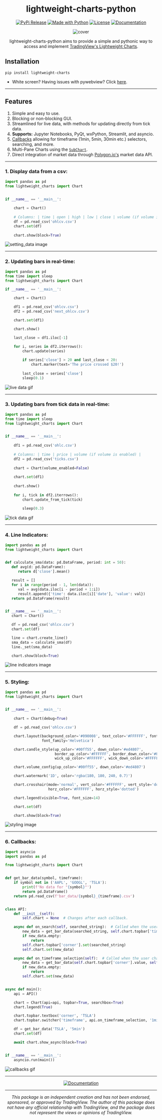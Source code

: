 <div align="center">

# lightweight-charts-python

[![PyPi Release](https://img.shields.io/pypi/v/lightweight-charts?color=32a852&label=PyPi)](https://pypi.org/project/lightweight-charts/)
[![Made with Python](https://img.shields.io/badge/Python-3.9+-c7a002?logo=python&logoColor=white)](https://python.org "Go to Python homepage")
[![License](https://img.shields.io/github/license/louisnw01/lightweight-charts-python?color=9c2400)](https://github.com/louisnw01/lightweight-charts-python/blob/main/LICENSE)
[![Documentation](https://img.shields.io/badge/documentation-006ee3)](https://lightweight-charts-python.readthedocs.io/en/latest/docs.html)

![cover](https://raw.githubusercontent.com/louisnw01/lightweight-charts-python/main/cover.png)

lightweight-charts-python aims to provide a simple and pythonic way to access and implement [TradingView's Lightweight Charts](https://www.tradingview.com/lightweight-charts/).
</div>


## Installation
```
pip install lightweight-charts
```
* White screen? Having issues with pywebview? Click [here](https://github.com/louisnw01/lightweight-charts-python/issues?q=label%3A%22pywebview+issue%22+).
___

## Features
1. Simple and easy to use.
2. Blocking or non-blocking GUI.
3. Streamlined for live data, with methods for updating directly from tick data.
4. __Supports:__ Jupyter Notebooks, PyQt, wxPython, Streamlit, and asyncio.
5. [Callbacks](https://lightweight-charts-python.readthedocs.io/en/latest/docs.html#callbacks) allowing for timeframe (1min, 5min, 30min etc.) selectors, searching, and more.
6. Multi-Pane Charts using the [`SubChart`](https://lightweight-charts-python.readthedocs.io/en/latest/docs.html#subchart).
7. Direct integration of market data through [Polygon.io's](https://polygon.io) market data API.
___

### 1. Display data from a csv:

```python
import pandas as pd
from lightweight_charts import Chart


if __name__ == '__main__':
    
    chart = Chart()
    
    # Columns: | time | open | high | low | close | volume (if volume is enabled) |
    df = pd.read_csv('ohlcv.csv')
    chart.set(df)
    
    chart.show(block=True)

```
![setting_data image](https://raw.githubusercontent.com/louisnw01/lightweight-charts-python/main/examples/1_setting_data/setting_data.png)
___

### 2. Updating bars in real-time:

```python
import pandas as pd
from time import sleep
from lightweight_charts import Chart

if __name__ == '__main__':

    chart = Chart()

    df1 = pd.read_csv('ohlcv.csv')
    df2 = pd.read_csv('next_ohlcv.csv')

    chart.set(df1)

    chart.show()

    last_close = df1.iloc[-1]
    
    for i, series in df2.iterrows():
        chart.update(series)

        if series['close'] > 20 and last_close < 20:
            chart.marker(text='The price crossed $20!')
            
        last_close = series['close']
        sleep(0.1)

```

![live data gif](https://github.com/louisnw01/lightweight-charts-python/blob/main/examples/2_live_data/live_data.gif?raw=true)
___

### 3. Updating bars from tick data in real-time:

```python
import pandas as pd
from time import sleep
from lightweight_charts import Chart


if __name__ == '__main__':
    
    df1 = pd.read_csv('ohlc.csv')
    
    # Columns: | time | price | volume (if volume is enabled) |
    df2 = pd.read_csv('ticks.csv')
    
    chart = Chart(volume_enabled=False)
    
    chart.set(df1)
    
    chart.show()
    
    for i, tick in df2.iterrows():
        chart.update_from_tick(tick)
            
        sleep(0.3)

```
![tick data gif](https://raw.githubusercontent.com/louisnw01/lightweight-charts-python/main/examples/3_tick_data/tick_data.gif)
___

### 4. Line Indicators:

```python
import pandas as pd
from lightweight_charts import Chart


def calculate_sma(data: pd.DataFrame, period: int = 50):
   def avg(d: pd.DataFrame):
      return d['close'].mean()

   result = []
   for i in range(period - 1, len(data)):
      val = avg(data.iloc[i - period + 1:i])
      result.append({'time': data.iloc[i]['date'], 'value': val})
   return pd.DataFrame(result)


if __name__ == '__main__':
   chart = Chart()

   df = pd.read_csv('ohlcv.csv')
   chart.set(df)

   line = chart.create_line()
   sma_data = calculate_sma(df)
   line._set(sma_data)

   chart.show(block=True)

```
![line indicators image](https://raw.githubusercontent.com/louisnw01/lightweight-charts-python/main/examples/4_line_indicators/line_indicators.png)
___

### 5. Styling:

```python
import pandas as pd
from lightweight_charts import Chart


if __name__ == '__main__':
    
    chart = Chart(debug=True)

    df = pd.read_csv('ohlcv.csv')

    chart.layout(background_color='#090008', text_color='#FFFFFF', font_size=16,
                 font_family='Helvetica')

    chart.candle_style(up_color='#00ff55', down_color='#ed4807',
                       border_up_color='#FFFFFF', border_down_color='#FFFFFF',
                       wick_up_color='#FFFFFF', wick_down_color='#FFFFFF')

    chart.volume_config(up_color='#00ff55', down_color='#ed4807')

    chart.watermark('1D', color='rgba(180, 180, 240, 0.7)')

    chart.crosshair(mode='normal', vert_color='#FFFFFF', vert_style='dotted',
                    horz_color='#FFFFFF', horz_style='dotted')

    chart.legend(visible=True, font_size=14)

    chart.set(df)

    chart.show(block=True)

```
![styling image](https://raw.githubusercontent.com/louisnw01/lightweight-charts-python/main/examples/5_styling/styling.png)
___

### 6. Callbacks:

```python
import asyncio
import pandas as pd

from lightweight_charts import Chart


def get_bar_data(symbol, timeframe):
    if symbol not in ('AAPL', 'GOOGL', 'TSLA'):
        print(f'No data for "{symbol}"')
        return pd.DataFrame()
    return pd.read_csv(f'bar_data/{symbol}_{timeframe}.csv')


class API:
    def __init__(self):
        self.chart = None  # Changes after each callback.

    async def on_search(self, searched_string):  # Called when the user searches.
        new_data = get_bar_data(searched_string, self.chart.topbar['timeframe'].value)
        if new_data.empty:
            return
        self.chart.topbar['corner'].set(searched_string)
        self.chart.set(new_data)

    async def on_timeframe_selection(self):  # Called when the user changes the timeframe.
        new_data = get_bar_data(self.chart.topbar['corner'].value, self.chart.topbar['timeframe'].value)
        if new_data.empty:
            return
        self.chart.set(new_data)


async def main():
    api = API()

    chart = Chart(api=api, topbar=True, searchbox=True)
    chart.legend(True)

    chart.topbar.textbox('corner', 'TSLA')
    chart.topbar.switcher('timeframe', api.on_timeframe_selection, '1min', '5min', '30min', default='5min')

    df = get_bar_data('TSLA', '5min')
    chart.set(df)

    await chart.show_async(block=True)


if __name__ == '__main__':
    asyncio.run(main())

```
![callbacks gif](https://raw.githubusercontent.com/louisnw01/lightweight-charts-python/main/examples/6_callbacks/callbacks.gif)
___

<div align="center">

[![Documentation](https://img.shields.io/badge/documentation-006ee3)](https://lightweight-charts-python.readthedocs.io/en/latest/docs.html)
___

_This package is an independent creation and has not been endorsed, sponsored, or approved by TradingView. The author of this package does not have any official relationship with TradingView, and the package does not represent the views or opinions of TradingView._
</div>

